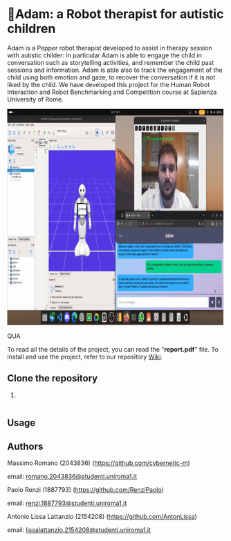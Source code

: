 # 🤖Adam: a Robot therapist for autistic children
Adam is a Pepper robot therapist developed to assist in therapy session with autistic childer: in particular Adam is able to engage the child in conversation such as storytelling activities, and remember the child past sessions and information. Adam is able also to track the engagement of the child using both emotion and gaze, to recover the conversation if it is not liked by the child.
We have developed this project for the Human Robot Interaction and Robot Benchmarking and Competition course at Sapienza University of Rome.

<img src="gif/hri_gif.gif" alt="Description" width="500" height = "500" />


QUA


To read all the details of the project, you can read the "**report.pdf**" file. 
To install and use the project, refer to our repository [Wiki](https://github.com/cybernetic-m/LLM-autistic-therapist/wiki).

## Clone the repository


1. 

 ```sh 

 ```


## Usage


## Authors

Massimo Romano (2043836) (https://github.com/cybernetic-m) 

email: romano.2043836@studenti.uniroma1.it

Paolo Renzi (1887793) (https://github.com/RenziPaolo)

email: renzi.1887793@studenti.uniroma1.it 

Antonio Lissa Lattanzio (2154208) (https://github.com/AntonLissa)

email: lissalattanzio.2154208@studenti.uniroma1.it 
